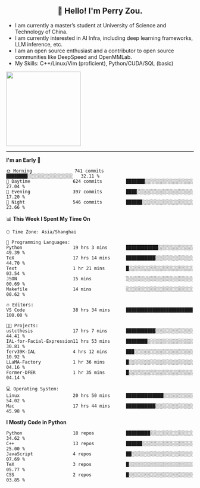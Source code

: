 <h2 align="center">👋 Hello! I'm Perry Zou.</h2>

- I am currently a master’s student at University of Science and Technology of China.
- I am currently interested in AI Infra, including deep learning frameworks, LLM inference, etc.
- I am an open source enthusiast and a contributor to open source communities like DeepSpeed and OpenMMLab.
- My Skills: C++/Linux/Vim (proficient), Python/CUDA/SQL (basic)

<img height=200 align="center" src="https://github-readme-stats.vercel.app/api?username=zonepg" />

-------

<!--START_SECTION:waka-->
**I'm an Early 🐤** 

```text
🌞 Morning                741 commits         ████████░░░░░░░░░░░░░░░░░   32.11 % 
🌆 Daytime                624 commits         ███████░░░░░░░░░░░░░░░░░░   27.04 % 
🌃 Evening                397 commits         ████░░░░░░░░░░░░░░░░░░░░░   17.20 % 
🌙 Night                  546 commits         ██████░░░░░░░░░░░░░░░░░░░   23.66 % 
```


📊 **This Week I Spent My Time On** 

```text
🕑︎ Time Zone: Asia/Shanghai

💬 Programming Languages: 
Python                   19 hrs 3 mins       ████████████░░░░░░░░░░░░░   49.39 % 
TeX                      17 hrs 14 mins      ███████████░░░░░░░░░░░░░░   44.70 % 
Text                     1 hr 21 mins        █░░░░░░░░░░░░░░░░░░░░░░░░   03.54 % 
JSON                     15 mins             ░░░░░░░░░░░░░░░░░░░░░░░░░   00.69 % 
Makefile                 14 mins             ░░░░░░░░░░░░░░░░░░░░░░░░░   00.62 % 

🔥 Editors: 
VS Code                  38 hrs 34 mins      █████████████████████████   100.00 % 

🐱‍💻 Projects: 
ustcthesis               17 hrs 7 mins       ███████████░░░░░░░░░░░░░░   44.41 % 
IAL-for-Facial-Expression11 hrs 53 mins      ████████░░░░░░░░░░░░░░░░░   30.81 % 
ferv39K-IAL              4 hrs 12 mins       ███░░░░░░░░░░░░░░░░░░░░░░   10.92 % 
LLaMA-Factory            1 hr 36 mins        █░░░░░░░░░░░░░░░░░░░░░░░░   04.16 % 
Former-DFER              1 hr 35 mins        █░░░░░░░░░░░░░░░░░░░░░░░░   04.14 % 

💻 Operating System: 
Linux                    20 hrs 50 mins      ██████████████░░░░░░░░░░░   54.02 % 
Mac                      17 hrs 44 mins      ███████████░░░░░░░░░░░░░░   45.98 % 
```

**I Mostly Code in Python** 

```text
Python                   18 repos            █████████░░░░░░░░░░░░░░░░   34.62 % 
C++                      13 repos            ██████░░░░░░░░░░░░░░░░░░░   25.00 % 
JavaScript               4 repos             ██░░░░░░░░░░░░░░░░░░░░░░░   07.69 % 
TeX                      3 repos             █░░░░░░░░░░░░░░░░░░░░░░░░   05.77 % 
CSS                      2 repos             █░░░░░░░░░░░░░░░░░░░░░░░░   03.85 % 
```




<!--END_SECTION:waka-->
